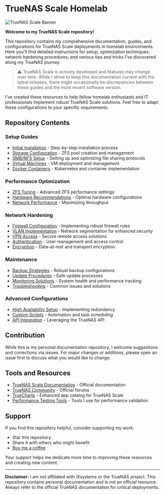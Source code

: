 # TrueNAS Scale Homelab

![TrueNAS Scale Banner](https://your-banner-image-url-here.jpg)

**Welcome to my TrueNAS Scale repository!**

This repository contains my comprehensive documentation, guides, and configurations for TrueNAS Scale deployments in homelab environments. Here you'll find detailed instructions for setup, optimization techniques, network hardening procedures, and various tips and tricks I've discovered along my TrueNAS journey.

> :warning: TrueNAS Scale is actively developed and features may change over time. While I strive to keep this documentation current with the latest releases, there might occasionally be discrepancies between these guides and the most recent software version.

I've created these resources to help fellow homelab enthusiasts and IT professionals implement robust TrueNAS Scale solutions. Feel free to adapt these configurations to your specific requirements.

## Repository Contents

### Setup Guides
- [Initial Installation](guides/installation.md) - Step-by-step installation process
- [Storage Configuration](guides/storage-config.md) - ZFS pool creation and management
- [SMB/NFS Setup](guides/file-sharing.md) - Setting up and optimizing file sharing protocols
- [Virtual Machines](guides/virtual-machines.md) - VM deployment and management
- [Docker Containers](guides/containers.md) - Kubernetes and container implementation

### Performance Optimization
- [ZFS Tuning](optimization/zfs-tuning.md) - Advanced ZFS performance settings
- [Hardware Recommendations](optimization/hardware.md) - Optimal hardware configurations
- [Network Performance](optimization/network.md) - Maximizing throughput

### Network Hardening
- [Firewall Configuration](security/firewall.md) - Implementing robust firewall rules
- [VLAN Implementation](security/vlans.md) - Network segmentation for enhanced security
- [VPN Access](security/vpn.md) - Secure remote access solutions
- [Authentication](security/auth.md) - User management and access control
- [Encryption](security/encryption.md) - Data-at-rest and transport encryption

### Maintenance
- [Backup Strategies](maintenance/backups.md) - Robust backup configurations
- [Update Procedures](maintenance/updates.md) - Safe update processes
- [Monitoring Solutions](maintenance/monitoring.md) - System health and performance tracking
- [Troubleshooting](maintenance/troubleshooting.md) - Common issues and solutions

### Advanced Configurations
- [High Availability Setup](advanced/ha.md) - Implementing redundancy
- [Custom Scripts](advanced/scripts.md) - Automation and task scheduling
- [API Integration](advanced/api.md) - Leveraging the TrueNAS API

## Contribution

While this is my personal documentation repository, I welcome suggestions and corrections via issues. For major changes or additions, please open an issue first to discuss what you would like to change.

## Tools and Resources

- [TrueNAS Scale Documentation](https://www.truenas.com/docs/scale/) - Official documentation
- [TrueNAS Community](https://www.truenas.com/community/) - Official forums
- [TrueCharts](https://truecharts.org/) - Enhanced app catalog for TrueNAS Scale
- [Performance Testing Tools](tools/performance-testing.md) - Tools I use for performance validation

## Support

If you find this repository helpful, consider supporting my work:

- Star this repository
- Share it with others who might benefit
- [Buy me a coffee](https://your-support-link-here.com)

Your support helps me dedicate more time to improving these resources and creating new content.

---

**Disclaimer:** I am not affiliated with iXsystems or the TrueNAS project. This repository contains personal documentation and is not an official resource. Always refer to the official TrueNAS documentation for critical deployments.
